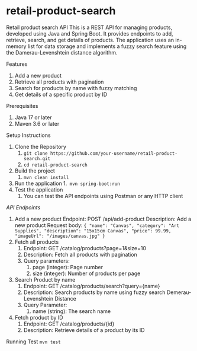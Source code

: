 # retail-product-search
Retail product search API
This is a REST API for managing products, developed using Java and Spring Boot. It provides endpoints to add, retrieve, search, and get details of products. The application uses an in-memory list for data storage and implements a fuzzy search feature using the Damerau-Levenshtein distance algorithm.

Features
1. Add a new product
2. Retrieve all products with pagination
3. Search for products by name with fuzzy matching
4. Get details of a specific product by ID

Prerequisites
1. Java 17 or later
2. Maven 3.6 or later

Setup Instructions

1. Clone the Repository 
    1. `git clone https://github.com/your-username/retail-product-search.git`
    2. `cd retail-product-search`
2. Build the project
    1. `mvn clean install`
3. Run the application
    1.` mvn spring-boot:run`
4. Test the application
    1. You can test the API endpoints using Postman or any HTTP client

_API Endpoints_

1. Add a new product
    Endpoint: POST /api/add-product
    Description: Add a new product
    Request body:
      `{ "name": "Canvas",
         "category": "Art Supplies",
         "description": "15x15cm Canvas",
         "price": 99.99,
         "imageUrl": "/images/canvas.jpg"
       }`
2. Fetch all products
    1. Endpoint: GET /catalog/products?page=1&size=10
    2. Description: Fetch all products with pagination
    3. Query parameters:
        1. page (integer): Page number 
        2. size (integer): Number of products per page 
3. Search Product by name
    1. Endpoint: GET /catalog/products/search?query={name}
    2. Description: Search products by name using fuzzy search Demerau-Levenshtein Distance
    3. Query Parameter:
        1. name (string): The search name 
4. Fetch product by ID
    1. Endpoint: GET /catalog/products/{id}
    2. Description: Retrieve details of a product by its ID
    

Running Test
    `mvn test`